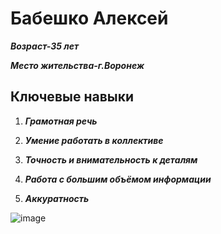 # Бабешко Алексей 

***Возраст-35 лет***

***Место жительства-г.Воронеж*** 

## **Ключевые навыки**

1. ***Грамотная речь***

2. ***Умение работать в коллективе***

3. ***Точность и внимательность к деталям***

4. ***Работа с большим объёмом информации***

5. ***Аккуратность***

![image](C:\Users\Leon0\Desktop\My_portfolio)